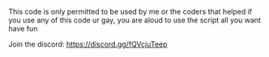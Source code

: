 This code is only permitted to be used by me or the coders that helped if you use any of this code ur gay, you are aloud to use the script all you want have fun

Join the discord: https://discord.gg/fQVcjuTeep
